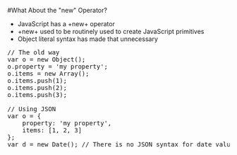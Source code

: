 #What About the "new" Operator?

* JavaScript has a +new+ operator
* +new+ used to be routinely used to create JavaScript primitives
* Object literal syntax has made that unnecessary

<pre class="runnable 320">// The old way
var o = new Object();
o.property = 'my property';
o.items = new Array();
o.items.push(1);
o.items.push(2);
o.items.push(3);

// Using JSON
var o = {
    property: 'my property',
    items: [1, 2, 3]
};
var d = new Date(); // There is no JSON syntax for date values</pre>